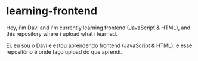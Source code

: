 # learning-frontend
Hey, i'm Davi and i'm currently learning frontend (JavaScript &amp; HTML), and this repository where i upload what i learned.

Ei, eu sou o Davi e estou aprendendo frontend (JavaScript &amp; HTML), e esse repositório é onde faço upload do que aprendi.
